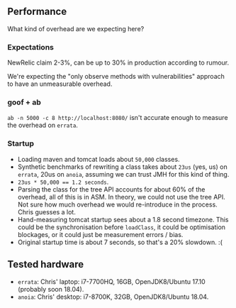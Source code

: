 ## Performance

What kind of overhead are we expecting here?


### Expectations

NewRelic claim 2-3%, can be up to 30% in production according to rumour.

We're expecting the "only observe methods with vulnerabilities" approach
to have an unmeasurable overhead.


### goof + ab

`ab -n 5000 -c 8 http://localhost:8080/` isn't accurate enough to measure the overhead on
`errata`.


### Startup

 * Loading maven and tomcat loads about `50,000` classes.
 * Synthetic benchmarks of rewriting a class takes about `23us` (yes, us)
    on `errata`, 20us on `anoia`, assuming we can trust JMH for this kind of thing.
 * `23us * 50,000 == 1.2 seconds`.
 * Parsing the class for the tree API accounts for about 60% of the overhead,
    all of this is in ASM. In theory, we could not use the tree API. Not sure
    how much overhead we would re-introduce in the process. Chris guesses a lot.
 * Hand-measuring tomcat startup sees about a 1.8 second timezone. This
    could be the synchronisation before `loadClass`, it could be optimisation
    blockages, or it could just be measurement errors / bias.
 * Original startup time is about 7 seconds, so that's a 20% slowdown. :(


## Tested hardware

 * `errata`: Chris' laptop: i7-7700HQ, 16GB,
     OpenJDK8/Ubuntu 17.10 (probably soon 18.04).
 * `anoia`: Chris' desktop: i7-8700K, 32GB,
     OpenJDK8/Ubuntu 18.04.
